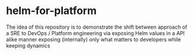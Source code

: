 # helm-for-platform
The idea of this repository is to demonstrate the shift between approach of a SRE to DevOps / Platform engineering via exposing Helm values in a API alike manner exposing (internally) only what matters to developers while keeping dynamics

